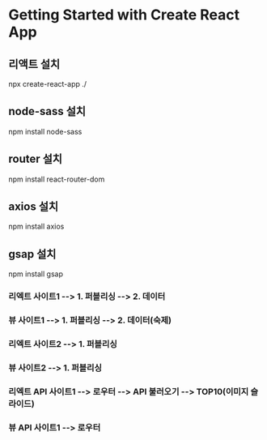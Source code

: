 # Getting Started with Create React App

## 리액트 설치

npx create-react-app ./

## node-sass 설치

npm install node-sass

## router 설치

npm install react-router-dom

<!-- React는 SPA(Single Page Application)입니다. react-router-dom은 SPA에서 화면 전환을 위해 사용하는 모듈입니다. -->

## axios 설치

npm install axios

<!-- Axios는 브라우저, Node.js를 위한 Promise API를 활용하는 HTTP 비동기 통신 라이브러리 아다. 쉽게 말해서 백엔드랑 프론트엔드랑 통신을 쉽게하기 위해 Ajax와 더불어 사용한다. -->

## gsap 설치

npm install gsap

<!-- GSAP란? The GreenSock Animation Platform (줄여서 GSAP)는 프론트엔드 개발자와 디자이너들이 쉽게 사용할 수 있는 아주 강력한 타임라인기반의 애니메이션 자바스크립트 라이브러리 입니다. -->


###







### 리엑트 사이트1 --> 1. 퍼블리싱 --> 2. 데이터

### 뷰 사이트1 --> 1. 퍼블리싱 --> 2. 데이터(숙제)

### 리엑트 사이트2 --> 1. 퍼블리싱

### 뷰 사이트2 --> 1. 퍼블리싱

### 리엑트 API 사이트1 --> 로우터 --> API 불러오기 --> TOP10(이미지 슬라이드)

### 뷰 API 사이트1 --> 로우터
